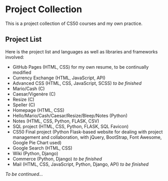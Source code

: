 # Project Collection

This is a project collection of CS50 courses and my own practice.

## Project List

Here is the project list and languages as well as libraries and frameworks involved: 

* GitHub Pages (HTML, CSS) for my own resume, to be continually modified
* Currency Exchange (HTML, JavaScript, API)
* Advanced CSS (HTML, CSS, JavaScript, SCSS) *to be finished*
* Mario/Cash (C)
* Caesar/Vigenère (C)
* Resize (C)
* Speller (C)
* Homepage (HTML, CSS)
* Hello/Mario/Cash/Caesar/Resize/Bleep/Notes (Python)
* Notes (HTML, CSS, Python, FLASK, CSV)
* SQL project (HTML, CSS, Python, FLASK, SQL Favicon)
* CS50 Final project (Python Flask-based website for dealing with project management and collaboration, with jQuery, BootStrap, Font Awesome, Google Pie Chart used)
* Google Search (HTML, CSS)
* Wiki (Python, Django)
* Commerce (Python, Django) *to be finished*
* Mail (HTML, CSS, JavaScript, Python, Django, API) *to be finished*

*To be continued...*
